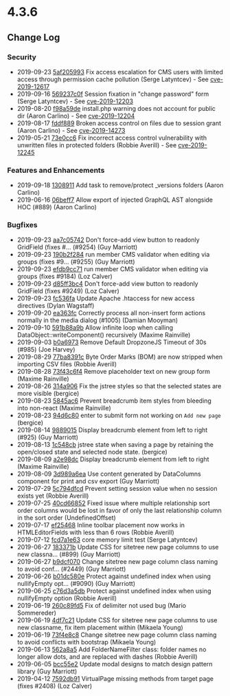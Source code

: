 # 4.3.6


## Change Log

### Security

 * 2019-09-23 [5af205993](https://github.com/silverstripe/silverstripe-framework/commit/5af205993d24b4bafc00dea94efc2c31305bca83) Fix access escalation for CMS users with limited access through permission cache pollution (Serge Latyntcev) - See [cve-2019-12617](https://www.silverstripe.org/download/security-releases/cve-2019-12617)
 * 2019-09-16 [569237c0f](https://github.com/silverstripe/silverstripe-framework/commit/569237c0f4d16ac6f927aeb0ed8c9b8787490080) Session fixation in "change password" form (Serge Latyntcev) - See [cve-2019-12203](https://www.silverstripe.org/download/security-releases/cve-2019-12203)
 * 2019-08-20 [f98a59de](https://github.com/silverstripe/silverstripe-cms/commit/f98a59deb58d3c9c739f5b32de16472f6ef4a69c) install.php warning does not account for public dir (Aaron Carlino) - See [cve-2019-12204](https://www.silverstripe.org/download/security-releases/cve-2019-12204)
 * 2019-08-17 [fddf889](https://github.com/silverstripe/silverstripe-assets/commit/fddf889917c4e58d32a3e6f476bddaf3fa595e41) Broken access control on files due to session grant (Aaron Carlino) - See [cve-2019-14273](https://www.silverstripe.org/download/security-releases/cve-2019-14273)
 * 2019-05-21 [73e0cc6](https://github.com/silverstripe/silverstripe-assets/commit/73e0cc69dc499c24aa706af9eddd8a2db2ac93e0) Fix incorrect access control vulnerability with unwritten files in protected folders (Robbie Averill) - See [cve-2019-12245](https://www.silverstripe.org/download/security-releases/cve-2019-12245)

### Features and Enhancements

 * 2019-09-18 [1308911](https://github.com/silverstripe/silverstripe-assets/commit/13089110e7b3feea2196198fd3beda21244ceb20) Add task to remove/protect _versions folders (Aaron Carlino)
 * 2019-06-16 [06beff7](https://github.com/silverstripe/silverstripe-admin/commit/06beff71a45bca0f42c88ea931f142d8bc10d008) Allow export of injected GraphQL AST alongside HOC (#889) (Aaron Carlino)

### Bugfixes

 * 2019-09-23 [aa7c05742](https://github.com/silverstripe/silverstripe-framework/commit/aa7c05742242f8e2ec77f97b52839e0365ec7e1a) Don't force-add view button to readonly GridField (fixes #… (#9254) (Guy Marriott)
 * 2019-09-23 [190b2f284](https://github.com/silverstripe/silverstripe-framework/commit/190b2f28429cd870c791f689def055061665ee58) run member CMS validator when editing via groups (fixes #9… (#9255) (Guy Marriott)
 * 2019-09-23 [efdb9cc71](https://github.com/silverstripe/silverstripe-framework/commit/efdb9cc718517c09800a47bb53374bff787b54fa) run member CMS validator when editing via groups (fixes #9184) (Loz Calver)
 * 2019-09-23 [d85ff3bc4](https://github.com/silverstripe/silverstripe-framework/commit/d85ff3bc4463d47edd6b662b34569162e3861a88) Don't force-add view button to readonly GridField (fixes #9249) (Loz Calver)
 * 2019-09-23 [fc536fa](https://github.com/silverstripe/silverstripe-assets/commit/fc536faf2413683549d6b8e77400dc85e37b3a30) Update Apache .htaccess for new access directives (Dylan Wagstaff)
 * 2019-09-20 [ea363fc](https://github.com/silverstripe/silverstripe-asset-admin/commit/ea363fcabd9af8d7607bac9b431171b6b94583f1) Correctly process all non-insert form actions normally in the media dialog (#1005) (Damian Mooyman)
 * 2019-09-10 [591b88a9b](https://github.com/silverstripe/silverstripe-framework/commit/591b88a9bc05b40a7ce3604283b9b7cb684f88cc) Allow infinite loop when calling DataObject::writeComponent() recursively (Maxime Rainville)
 * 2019-09-03 [b0a6973](https://github.com/silverstripe/silverstripe-asset-admin/commit/b0a6973052e73652a9092e7ed9d5dd5d89e5dd42) Remove Default DropzoneJS Timeout of 30s (#985) (Joe Harvey)
 * 2019-08-29 [77ba8391c](https://github.com/silverstripe/silverstripe-framework/commit/77ba8391c40278930873301d50ee3c1168da4cef) Byte Order Marks (BOM) are now stripped when importing CSV files (Robbie Averill)
 * 2019-08-28 [73f43c6f4](https://github.com/silverstripe/silverstripe-framework/commit/73f43c6f428dc92ee2c9a5f932c63ed8a04c8230) Remove placeholder text on new group form (Maxime Rainville)
 * 2019-08-26 [314a906](https://github.com/silverstripe/silverstripe-admin/commit/314a9068e5a3a1a71dfc99021d6acec9b0ab5b77) Fix the jstree styles so that the selected states are more visible (bergice)
 * 2019-08-23 [5845ac6](https://github.com/silverstripe/silverstripe-admin/commit/5845ac685851f8841af8d96ef6313a2cff153ba4) Prevent breadcrumb item styles from bleeding into non-react (Maxime Rainville)
 * 2019-08-23 [94d6c80](https://github.com/silverstripe/silverstripe-admin/commit/94d6c80780430acb4e9d8786a5080a800f777792) enter to submit form not working on `Add new page` (bergice)
 * 2019-08-14 [9889015](https://github.com/silverstripe/silverstripe-admin/commit/9889015eccd05c099e3d8b3d3ce52f179b5b9933) Display breadcrumb element from left to right (#925) (Guy Marriott)
 * 2019-08-13 [1c548cb](https://github.com/silverstripe/silverstripe-admin/commit/1c548cb599563997687cd1062ff2a0985c43197e) jstree state when saving a page by retaining the open/closed state and selected node state. (bergice)
 * 2019-08-09 [a2e98dc](https://github.com/silverstripe/silverstripe-admin/commit/a2e98dcf71353951055cb0f2da286a0455a66ebe) Display breadcrumb element from left to right (Maxime Rainville)
 * 2019-08-09 [3d989a6ea](https://github.com/silverstripe/silverstripe-framework/commit/3d989a6eae979f2671889376179dfdc7085658ac) Use content generated by DataColumns component for print and csv export (Guy Marriott)
 * 2019-07-29 [5c794dfcd](https://github.com/silverstripe/silverstripe-framework/commit/5c794dfcdd42b319325c867f4a807429ad93a553) Prevent setting session value when no session exists yet (Robbie Averill)
 * 2019-07-25 [40cd66852](https://github.com/silverstripe/silverstripe-framework/commit/40cd66852e8d3a5d56c56b9d279cb89a98e3c16d) Fixed issue where multiple relationship sort order columns would be lost in favor of only the last relationship column in the sort order (UndefinedOffset)
 * 2019-07-17 [ef25468](https://github.com/silverstripe/silverstripe-admin/commit/ef2546889ff35c2a6cf74aa956d818cae72898e0) Inline toolbar placement now works in HTMLEditorFields with less than 6 rows (Robbie Averill)
 * 2019-07-12 [fcd7a1e63](https://github.com/silverstripe/silverstripe-framework/commit/fcd7a1e63e7013a9f36100a05bf723ed68382d8a) core memory limit test (Serge Latyntcev)
 * 2019-06-27 [183371b](https://github.com/silverstripe/silverstripe-admin/commit/183371b28a9a1496f2a39284eb0d7d667d4b49bb) Update CSS for sitetree new page columns to use new classna… (#899) (Guy Marriott)
 * 2019-06-27 [b9dcf070](https://github.com/silverstripe/silverstripe-cms/commit/b9dcf070406644f14ab9ae0eb9c22d0f3d1d10cd) Change sitetree new page column class naming to avoid conf… (#2449) (Guy Marriott)
 * 2019-06-26 [b01dc580e](https://github.com/silverstripe/silverstripe-framework/commit/b01dc580e1f9b62c7b8a3a62157ad10930a80342) Protect against undefined index when using nullifyEmpty opt… (#9090) (Guy Marriott)
 * 2019-06-25 [c76d3a5db](https://github.com/silverstripe/silverstripe-framework/commit/c76d3a5db10f9a56a31684354fcd89c1a88de8d4) Protect against undefined index when using nullifyEmpty option (Robbie Averill)
 * 2019-06-19 [260c89fd5](https://github.com/silverstripe/silverstripe-framework/commit/260c89fd54e1c1ed68e5597ccc4592473a53e983) Fix of delimiter not used bug (Mario Sommereder)
 * 2019-06-19 [4df7c21](https://github.com/silverstripe/silverstripe-admin/commit/4df7c21f3fa0ee96cc62876abe9be20720bbc0dc) Update CSS for sitetree new page columns to use new classname, fix item placement within (Mikaela Young)
 * 2019-06-19 [73f4e8c8](https://github.com/silverstripe/silverstripe-cms/commit/73f4e8c8605ea28a2283a1ef96723188c0266706) Change sitetree new page column class naming to avoid conflicts with bootstrap (Mikaela Young)
 * 2019-06-13 [562a8a5](https://github.com/silverstripe/silverstripe-assets/commit/562a8a523b9a50a5a7d4e40c4b4c799a66869ec8) Add FolderNameFilter class: folder names no longer allow dots, and are replaced with dashes (Robbie Averill)
 * 2019-06-05 [bcc55e2](https://github.com/silverstripe/silverstripe-admin/commit/bcc55e212384cdc36728224730dbf6db320acb10) Update modal designs to match design pattern library (Guy Marriott)
 * 2019-04-12 [7592db91](https://github.com/silverstripe/silverstripe-cms/commit/7592db918f269db2fd5c33d9c1259df86f15e12b) VirtualPage missing methods from target page (fixes #2408) (Loz Calver)
